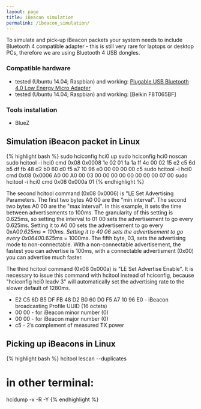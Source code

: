 ```yaml
---
layout: page
title: iBeacon simulation
permalink: /ibeacon_simulation/
---
```


To simulate and pick-up iBeacon packets your system needs to include Bluetooth 4 compatible adapter - this is still very rare for laptops or desktop PCs, therefore we are using Bluetooth 4 USB dongles. 

### Compatible hardware

* tested (Ubuntu 14.04; Raspbian) and working: [Plugable USB Bluetooth 4.0 Low Energy Micro Adapter](http://www.amazon.co.uk/Plugable-Bluetooth-Adapter-Windows-Compatible/dp/B009ZIILLI/ref=sr_1_1?m=A16DOJNYBMLIQ3&s=merchant-items&ie=UTF8&qid=1393582835&sr=1-1)
* tested (Ubuntu 14.04; Raspbian) and working: [Belkin F8T065BF]

### Tools installation

* BlueZ

## Simulation iBeacon packet in Linux

{% highlight bash %}
sudo hciconfig hci0 up
sudo hciconfig hci0 noscan
sudo hcitool -i hci0 cmd 0x08 0x0008 1e 02 01 1a 1a ff 4c 00 02 15 e2 c5 6d b5 df fb 48 d2 b0 60 d0 f5 a7 10 96 e0 00 00 00 00 c5
sudo hcitool -i hci0 cmd 0x08 0x0006 A0 00 A0 00 03 00 00 00 00 00 00 00 00 07 00
sudo hcitool -i hci0 cmd 0x08 0x000a 01 
{% endhighlight %}

The second hcitool command (0x08 0x0006) is "LE Set Advertising Parameters. The first two bytes A0 00 are the "min interval". The second two bytes A0 00 are the "max interval". In this example, it sets the time between advertisements to 100ms. The granularity of this setting is 0.625ms, so setting the interval to 01 00 sets the advertisement to go every 0.625ms. Setting it to A0 00 sets the advertisement to go every 0xA0*0.625ms = 100ms. Setting it to 40 06 sets the advertisement to go every 0x0640*0.625ms = 1000ms. The fifth byte, 03, sets the advertising mode to non-connectable. With a non-connectable advertisement, the fastest you can advertise is 100ms, with a connectable advertisment (0x00) you can advertise much faster.

The third hcitool command (0x08 0x000a) is "LE Set Advertise Enable". It is necessary to issue this command with hcitool instead of hciconfig, because "hciconfig hci0 leadv 3" will automatically set the advertising rate to the slower default of 1280ms.

  * E2 C5 6D B5 DF FB 48 D2 B0 60 D0 F5 A7 10 96 E0 - iBeacon broadcasting Profile UUID (16 octets)
  * 00 00 - for iBeacon minor number (0)
  * 00 00 - for iBeacon major number (0)
  * c5 - 2’s complement of measured TX power

## Picking up iBeacons in Linux

{% highlight bash %}
hcitool lescan --duplicates
# in other terminal:
hcidump -x -R -Y
{% endhighlight %}
